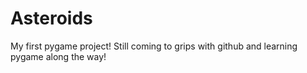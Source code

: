 # Asteroids
My first pygame project! Still coming to grips with github and learning pygame along the way!
